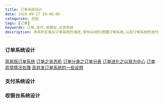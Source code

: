 ```yaml
---
title: 订单系统设计
date: 2019-09-17 19:48:00
categories: 总结
tags: [订单]
keywords: 订单,支付,收银台,业务系统
description: 本系列文章从订单系统的演进,带你从0到1搭建订单系统,以及订单系统的迭代优化与支付系统和收银台系统的交互。完成从0搭建订单支付中心系统的设计。
---
```


### 订单系统设计
[简易版订单系统]()
[订单之状态机]()
[订单分身之订单分表]()
[订单进化之以我为中心]()
[订单异常情况处理]()
[高并发订单系统的一些设想]()

### 支付系统设计

### 收银台系统设计

